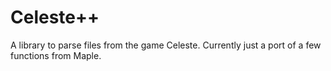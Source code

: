 # Celeste++
A library to parse files from the game Celeste. Currently just a port of a few functions from Maple.
